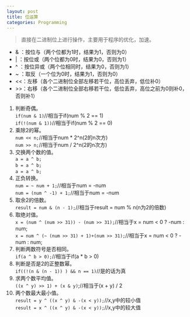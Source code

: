 ```yaml
---
layout: post
title: 位运算
categories: Programming
---
```


> 直接在二进制位上进行操作，主要用于程序的优化，加速。

<!-- more -->

* & ：按位与（两个位都为1时，结果为1，否则为0）  
* \| ：按位或（两个位都为0时，结果为0，否则为1）  
* ^ ：按位异或（两个位相同时，结果为0，否则为1）  
* \~ ：取反（一个位为0时，结果为1，否则为0）  
* \<<：左移（各个二进制位全部左移若干位，高位丢弃，低位补0）  
* \>>：右移（各个二进制位全部右移若干位，低位丢弃，高位之前为0则补0，否则补1）  

1. 判断奇偶。  
  `if(num & 1)`//相当于if(num % 2 == 1)  
  `if(!(num & 1))`//相当于if(num % 2 == 0)  
2. 乘除2的幂。  
  `num << n;`//相当于num * 2^n(2的n次方)  
  `num >> n;`//相当于num / 2^n(2的n次方)  
3. 交换两个数的值。  
  `a = a ^ b;`  
  `b = a ^ b;`  
  `a = a ^ b;`  
4. 正负转换。  
  `num = ~ num + 1;`//相当于num = -num  
  `num = (num ^ -1) + 1;`//相当于num = -num  
5. 取余2的倍数。  
  `result = num & (n - 1);`//相当于result = num % n(n为2的倍数)  
6. 取绝对值。  
  `x = (num ^ (num >> 31)) - (num >> 31);`//相当于x = num < 0 ? -num : num;  
  `x = num ^ (~ (num >> 31) + 1)+(num >> 31);`//相当于x = num < 0 ? -num : num;  
7. 判断两数符号是否相同。  
  `if(a ^ b > 0);`//相当于if(a * b > 0)  
8. 判断是否是2的正整数幂。  
  `if((!(n & (n - 1)) ) && n == 1)`//是的话为真  
9. 求两个数平均值。  
  `((x ^ y) >> 1) + (x & y)`;//相当于(x + y) / 2  
10. 两个数最大最小值。  
  `result = y ^ ((x ^ y) & -(x < y));`//x,y中的较小值  
  `result = x ^ ((x ^ y) & -(x < y));`//x,y中的较大值  

